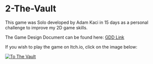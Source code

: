 # 2-The-Vault

This game was Solo developed by Adam Kaci in 15 days as a personal challenge to improve my 2D game skills.

The Game Design Document can be found here:
<a href="https://docs.google.com/document/d/1Enjbg2BqjIkJKOGSNxWoIdQfC97vkXqm5n9HwrVRxaI/edit?usp=sharing">GDD Link</a>

If you wish to play the game on Itch.io, click on the image below:

[![To The Vault](https://img.itch.zone/aW1nLzEzNjU5MjMyLnBuZw==/original/sLALXZ.png)](https://stickguy101.itch.io/to-the-vault)
